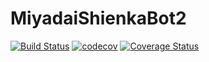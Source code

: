# MiyadaiShienkaBot2

[![Build Status](https://travis-ci.org/korosuke613/MiyadaiShienkaBot2.svg?branch=master)](https://travis-ci.org/korosuke613/MiyadaiShienkaBot2)
 [![codecov](https://codecov.io/gh/korosuke613/MiyadaiShienkaBot2/branch/master/graph/badge.svg)](https://codecov.io/gh/korosuke613/MiyadaiShienkaBot2)
 [![Coverage Status](https://coveralls.io/repos/github/korosuke613/MiyadaiShienkaBot2/badge.svg?branch=master)](https://coveralls.io/github/korosuke613/MiyadaiShienkaBot2?branch=master)